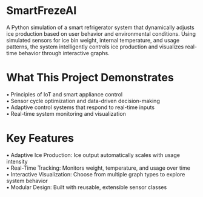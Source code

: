 # SmartFrezeAI
A Python simulation of a smart refrigerator system that dynamically adjusts ice production based on user behavior and environmental conditions. Using simulated sensors for ice bin weight, internal temperature, and usage patterns, the system intelligently controls ice production and visualizes real-time behavior through interactive graphs.

# What This Project Demonstrates
• Principles of IoT and smart appliance control <br>
• Sensor cycle optimization and data-driven decision-making <br>
• Adaptive control systems that respond to real-time inputs <br>
• Real-time system monitoring and visualization <br>

# Key Features
• Adaptive Ice Production: Ice output automatically scales with usage intensity <br>
• Real-Time Tracking: Monitors weight, temperature, and usage over time <br>
• Interactive Visualization: Choose from multiple graph types to explore system behavior <br>
• Modular Design: Built with reusable, extensible sensor classes <br>


